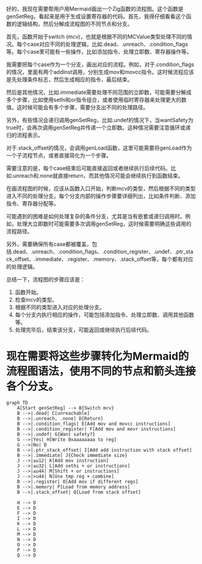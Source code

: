 好的，我现在需要帮用户用Mermaid画出一个Zig函数的流程图。这个函数是genSetReg，看起来是用于生成设置寄存器的代码。首先，我得仔细看看这个函数的逻辑结构，然后分解成流程图的不同节点和分支。

首先，函数开始于switch (mcv)，也就是根据不同的MCValue类型处理不同的情况。每个case对应不同的处理逻辑，比如.dead、.unreach、.condition_flags等。每个case里可能有一些操作，比如添加指令、处理立即数、寄存器操作等。

我需要把每个case作为一个分支，画出对应的流程。例如，对于.condition_flags的情况，里面有两个addInst调用，分别生成mov和movcc指令。这时候流程应该是先处理条件标志，然后生成相应的指令，最后结束。

然后是其他情况，比如.immediate需要处理不同范围的立即数，可能需要分解成多个步骤，比如使用sethi和or指令组合，或者使用临时寄存器来处理更大的数值。这时候可能会有多个步骤，需要分支出不同的处理路径。

另外，有些情况会递归调用genSetReg，比如.undef的情况下，当wantSafety为true时，会再次调用genSetReg并传递一个立即数。这种情况需要注意循环或递归的流程表示。

对于.stack_offset的情况，会调用genLoad函数，这里可能需要将genLoad作为一个子流程节点，或者直接简化为一个步骤。

需要注意的是，每个case结束后可能直接返回或者继续执行后续代码。比如.unreach和.none就直接return，而其他情况可能会继续执行到函数结束。

在画流程图的时候，应该从函数入口开始，判断mcv的类型，然后根据不同的类型进入不同的处理分支。每个分支内部的操作步骤要详细列出，比如条件判断、添加指令、寄存器分配等。

可能遇到的困难是如何处理复杂的条件分支，尤其是当有嵌套或递归调用时。例如，处理大立即数时可能需要多次调用genSetReg，这时候需要明确这些调用的流程路径。

另外，需要确保所有case都被覆盖，包括.dead、.unreach、.condition_flags、.condition_register、.undef、.ptr_stack_offset、.immediate、.register、.memory、.stack_offset等，每个都有对应的处理逻辑。

总结一下，流程图的步骤应该是：

1. 函数开始。
2. 检查mcv的类型。
3. 根据不同的类型进入对应的处理分支。
4. 每个分支内执行相应的操作，可能包括添加指令、处理立即数、调用其他函数等。
5. 处理完毕后，结束该分支，可能返回或继续执行后续代码。

现在需要将这些步骤转化为Mermaid的流程图语法，使用不同的节点和箭头连接各个分支。
================================================
```mermaid
graph TD
    A[Start genSetReg] --> B{Switch mcv}
    B -->|.dead| C[unreachable]
    B -->|.unreach, .none| D[Return]
    B -->|.condition_flags| E[Add mov and movcc instructions]
    B -->|.condition_register| F[Add mov and movr instructions]
    B -->|.undef| G{Want safety?}
    G -->|Yes| H[Write 0xaaaaaaaa to reg]
    G -->|No| D
    B -->|.ptr_stack_offset| I[Add add instruction with stack offset]
    B -->|.immediate| J{Check immediate size}
    J -->|≤u12| K[Add mov instruction]
    J -->|≤u32| L[Add sethi + or instructions]
    J -->|≤u44| M[Shift + or instructions]
    J -->|>u44| N[Use tmp reg + combine]
    B -->|.register| O[Add mov if different regs]
    B -->|.memory| P[Load from memory address]
    B -->|.stack_offset| Q[Load from stack offset]
    
    H --> D
    E --> D
    F --> D
    I --> D
    K --> D
    L --> D
    M --> D
    N --> D
    O --> D
    P --> D
    Q --> D
```